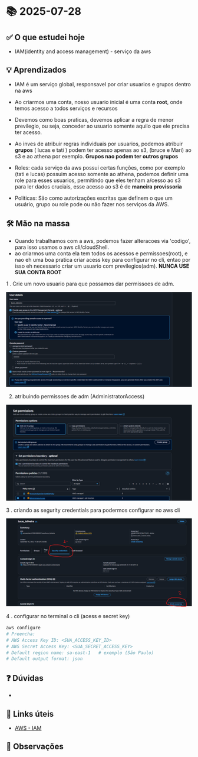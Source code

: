 # 📚 2025-07-28

## ✅ O que estudei hoje

- IAM(identity and access management) - serviço da aws

## 💡 Aprendizados

- IAM é um serviço global, responsavel por criar usuarios e grupos dentro na aws
- Ao criarmos uma conta, nosso usuario inicial é uma conta **root**, onde temos acesso a todos serviços e recursos
- Devemos como boas praticas, devemos aplicar a regra de menor previlegio, ou seja, conceder ao usuario somente aquilo que ele precisa ter acesso.
- Ao inves de atribuir regras individuais por usuarios, podemos atribuir **grupos** ( lucas e tati ) podem ter acesso apenas ao s3, (bruce e Mari) ao s3 e ao athena por exemplo. **Grupos nao podem ter outros grupos**

- Roles: cada serviço da aws possui certas funções, como por exemplo (tati e lucas) possuim acesso somente ao athena, podemos definir uma role para esses usuarios, permitindo que eles tenham a/cesso ao s3 para ler dados cruciais, esse acesso ao s3 é de **maneira provissoria**

- Politicas: São como autorizações escritas que definem o que um usuário, grupo ou role pode ou não fazer nos serviços da AWS.

## 🛠️ Mão na massa

- Quando trabalhamos com a aws, podemos fazer alteracoes via 'codigo', para isso usamos o aws cli/cloudShell.
- ao criarmos uma conta ela tem todos os acessos e permissoes(root), e nao eh uma boa pratica criar acess key para configurar no cli, entao por isso eh necessario criar um usuario com previlegios(adm). **NUNCA USE SUA CONTA ROOT**

1 . Crie um novo usuario para que possamos dar permissoes de adm.

![etapa01](/img/user-primeira-etapa.png)

2. atribuindo permissoes de adm (AdministratorAccess)

![etapa02](/img/user-segunda-etapa.png)

3 . criando as segurity credentials para podermos configurar no aws cli

![etapa03](/img/user-terceira-etapa.png)

4 . configurar no terminal o cli (acess e secret key)

```bash
aws configure
# Preencha:
# AWS Access Key ID: <SUA_ACCESS_KEY_ID>
# AWS Secret Access Key: <SUA_SECRET_ACCESS_KEY>
# Default region name: sa-east-1   # exemplo (São Paulo)
# Default output format: json
```

## ❓ Dúvidas

-

## 🔗 Links úteis

- [AWS - IAM](https://docs.aws.amazon.com/pt_br/IAM/latest/UserGuide/introduction.html)

## 📌 Observações

```

```
